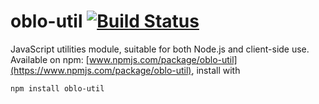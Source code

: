 oblo-util [![Build Status](https://travis-ci.org/Oblosys/oblo-util.svg?branch=master)](https://travis-ci.org/Oblosys/oblo-util)
=========

JavaScript utilities module, suitable for both Node.js and client-side use. Available on npm: [www.npmjs.com/package/oblo-util](https://www.npmjs.com/package/oblo-util), install with

    npm install oblo-util
